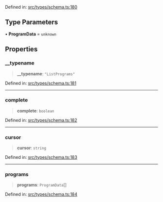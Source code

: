 Defined in: [src/types/schema.ts:180](https://github.com/bhavjitChauhan/khan-api/blob/67d30ab4498111952301bcaddbef9a132bf75105/src/types/schema.ts#L180)

## Type Parameters

• **ProgramData** = `unknown`

## Properties

### \_\_typename

> **\_\_typename**: `"ListPrograms"`

Defined in: [src/types/schema.ts:181](https://github.com/bhavjitChauhan/khan-api/blob/67d30ab4498111952301bcaddbef9a132bf75105/src/types/schema.ts#L181)

***

### complete

> **complete**: `boolean`

Defined in: [src/types/schema.ts:182](https://github.com/bhavjitChauhan/khan-api/blob/67d30ab4498111952301bcaddbef9a132bf75105/src/types/schema.ts#L182)

***

### cursor

> **cursor**: `string`

Defined in: [src/types/schema.ts:183](https://github.com/bhavjitChauhan/khan-api/blob/67d30ab4498111952301bcaddbef9a132bf75105/src/types/schema.ts#L183)

***

### programs

> **programs**: `ProgramData`[]

Defined in: [src/types/schema.ts:184](https://github.com/bhavjitChauhan/khan-api/blob/67d30ab4498111952301bcaddbef9a132bf75105/src/types/schema.ts#L184)
